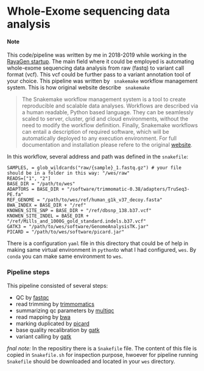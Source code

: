# Whole-Exome sequencing data analysis

#### Note
This code/pipeline was written by me in 2018-2019 while working in the [RayaGen startup](http://rayagn.com/). The main field where it could be employed is automating whole-exome sequencing data analysis from raw (fastq) to variant call format (vcf). This vcf could be further pass to a variant annotation tool of your choice. This pipeline was written by ``` snakemake``` workflow management system.  This is how original website describe ``` snakemake```  
>The Snakemake workflow management system is a tool to create reproducible and scalable data analyses. Workflows are described via a human readable, Python based language. They can be seamlessly scaled to server, cluster, grid and cloud environments, without the need to modify the workflow definition. Finally, Snakemake workflows can entail a description of required software, which will be automatically deployed to any execution environment.
For full documentation and installation please refere to the original [website](https://snakemake.readthedocs.io/en/stable/).

In this workflow, several address and path was defined in the ```snakefile```:
```shell
SAMPLES, = glob_wildcards("raw/{sample}_1.fastq.gz") # your file should be in a folder in this way: "/wes/raw"
READS=["1", "2"]
BASE_DIR = "/path/to/wes"
ADAPTORS = BASE_DIR + "/software/trimmomatic-0.38/adapters/TruSeq3-PE.fa"
REF_GENOME = "/path/to/wes/ref/human_g1k_v37_decoy.fasta"
BWA_INDEX = BASE_DIR + "/ref"
KNOWEN_SITE_SNP = BASE_DIR + "/ref/dbsnp_138.b37.vcf"
KNOWEN_SITE_INDEL = BASE_DIR + "/ref/Mills_and_1000G_gold_standard.indels.b37.vcf"
GATK3 = "/path/to/wes/software/GenomeAnalysisTK.jar"
PICARD = "/path/to/wes/software/picard.jar"
```
There is a configuration ```yaml``` file in this directory that could be of help in making same virtual environment in ```python```to what I had configured, ```wes```. By ```conda``` you can make same environment to ```wes```. 
 ### Pipeline steps
 This pipeline consisted of several steps:
 * QC by [fastqc](https://www.bioinformatics.babraham.ac.uk/projects/fastqc/)
 * read trimming by [trimmomatics](https://github.com/timflutre/trimmomatic)
 * summarizing qc parameters by [multiqc](https://multiqc.info/)
 * read mapping by [bwa](http://bio-bwa.sourceforge.net/)
 * marking duplicated by [picard](https://broadinstitute.github.io/picard/)
 * base quality recalibration by [gatk](https://gatk.broadinstitute.org/hc/en-us)
 * variant calling by [gatk](https://gatk.broadinstitute.org/hc/en-us)
 

 *fnal note:*
 In the repositiry there is a ```Snakefile``` file. The content of this file is copied in ```Snakefile.sh``` for inspection purpose, hwoever for pipeline running ```Snakefile``` should be downloaded and located in your ```wes``` directory. 
 
